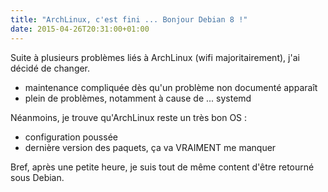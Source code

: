 ```yaml
---
title: "ArchLinux, c'est fini ... Bonjour Debian 8 !"
date: 2015-04-26T20:31:00+01:00
---
```


Suite à plusieurs problèmes liés à ArchLinux (wifi majoritairement), j'ai
décidé de changer.

* maintenance compliquée dès qu'un problème non documenté apparaît
* plein de problèmes, notamment à cause de ... systemd

Néanmoins, je trouve qu'ArchLinux reste un très bon OS :

* configuration poussée
* dernière version des paquets, ça va VRAIMENT me manquer

Bref, après une petite heure, je suis tout de même content d'être retourné sous
Debian.

